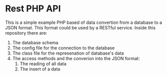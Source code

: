 # Rest PHP API 

This is a simple example PHP based of data convertion from a database to a JSON format. This format could be used by a RESTful service. Inside this repository there are:
1. The database schema
2. The config file for the connection to the database
3. The class file for the represenation of database's data
4. The access methods and the converion into the JSON format:
    1. The reading of all data
    2. The insert of a data